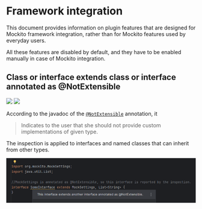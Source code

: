 # Framework integration

This document provides information on plugin features that are designed for Mockito framework integration, rather than
for Mockito features used by everyday users.

All these features are disabled by default, and they have to be enabled manually in case of Mockito integration.

## Class or interface extends class or interface annotated as @NotExtensible

![](https://img.shields.io/badge/since-0.1.0-blue) [![](https://img.shields.io/badge/implementation-CallOnMockitoResetInspection-blue)](../src/main/java/com/picimako/mockitools/inspection/CallOnMockitoResetInspection.java)

According to the javadoc of the [`@NotExtensible`](https://javadoc.io/doc/org.mockito/mockito-core/latest/org/mockito/NotExtensible.html) annotation, it

> Indicates to the user that she should not provide custom implementations of given type.

The inspection is applied to interfaces and named classes that can inherit from other types.

![interface extends not extensible interface](assets/interface_extends_not_extensible.png)

